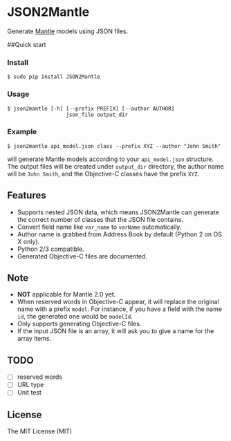 JSON2Mantle
========================

Generate [Mantle](https://github.com/Mantle/Mantle) models using JSON files.

##Quick start

### Install

```
$ sudo pip install JSON2Mantle
```

### Usage

```
$ json2mantle [-h] [--prefix PREFIX] [--author AUTHOR]
                   json_file output_dir
```

### Example

```
$ json2mantle api_model.json class --prefix XYZ --author "John Smith"
```

will generate Mantle models according to your `api_model.json` structure. The output files will be created under `output_dir` directory, the author name will be `John Smith`, and the Objective-C classes have the prefix `XYZ`.

## Features

* Supports nested JSON data, which means JSON2Mantle can generate the correct number of classes that the JSON file contains.
* Convert field name like `var_name` to `varName` automatically.
* Author name is grabbed from Address Book by default (Python 2 on OS X only).
* Python 2/3 compatible.
* Generated Objective-C files are documented.

## Note
* **NOT** applicable for Mantle 2.0 yet.
* When reserved words in Objective-C appear, it will replace the original name with a prefix `model`. For instance, if you have a field with the name `id`, the generated one would be `modelId`.
* Only supports generating Objective-C files.
* If the input JSON file is an array, it will ask you to give a name for the array items.

## TODO
- [ ] reserved words
- [ ] URL type
- [ ] Unit test

## License
The MIT License (MIT)
